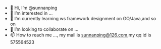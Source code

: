 - 👋 Hi, I’m @sunnanping
- 👀 I’m interested in ...
- 🌱 I’m currently learning ws framework designment on GO/Java,and so on
- 💞️ I’m looking to collaborate on ...
- 📫 How to reach me ..., my mail is sunnanping@126.com,my qq id is 575564523

<!---
sunnanping/sunnanping is a ✨ special ✨ repository because its `README.md` (this file) appears on your GitHub profile.
You can click the Preview link to take a look at your changes.
--->
